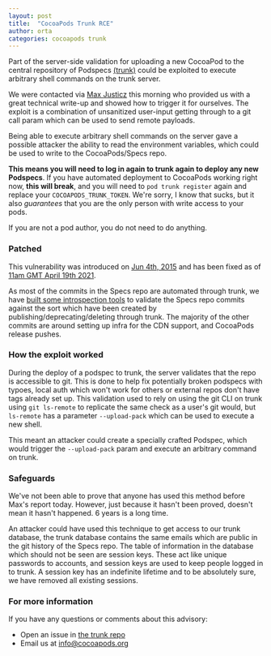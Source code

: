 ```yaml
---
layout: post
title:  "CocoaPods Trunk RCE"
author: orta
categories: cocoapods trunk
---
```


Part of the server-side validation for uploading a new CocoaPod to the central repository of Podspecs [(trunk)](https://blog.cocoapods.org/CocoaPods-Trunk/) could be exploited to execute arbitrary shell commands on the trunk server. 

We were contacted via [Max Justicz](https://mastodon.mit.edu/@maxj) this morning who provided us with a great technical write-up and showed how to trigger it for ourselves. The exploit is a combination of unsanitized user-input getting through to a git call param which can be used to send remote payloads. 

Being able to execute arbitrary shell commands on the server gave a possible attacker the ability to read the environment variables, which could be used to write to the CocoaPods/Specs repo.

**This means you will need to log in again to trunk again to deploy any new Podspecs**. If you have automated deployment to CocoaPods working right now, **this will break**, and you will need to `pod trunk register` again and replace your `COCOAPODS_TRUNK_TOKEN`. We're sorry, I know that sucks, but it also _guarantees_ that you are the only person with write access to your pods.

If you are not a pod author, you do not need to do anything.

<!-- more -->

### Patched

This vulnerability was introduced on [Jun 4th, 2015](https://github.com/CocoaPods/trunk.cocoapods.org/pull/137) and has been fixed as of [11am GMT April 19th 2021](https://github.com/CocoaPods/trunk.cocoapods.org/pull/303).

As most of the commits in the Specs repo are automated through trunk, we have [built some introspection tools](https://github.com/orta/specs-repo-git-scanner) to validate the Specs repo commits against the sort which have been created by publishing/deprecating/deleting through trunk. The majority of the other commits are around setting up infra for the CDN support, and CocoaPods release pushes.

### How the exploit worked

During the deploy of a podspec to trunk, the server validates that the repo is accessible to git. This is done to help fix potentially broken podspecs with typoes, local auth which won't work for others or external repos don't have tags already set up. This validation used to rely on using the git CLI on trunk using `git ls-remote` to replicate the same check as a user's git would, but `ls-remote` has a parameter `--upload-pack` which can be used to execute a new shell.

This meant an attacker could create a specially crafted Podspec, which would trigger the `--upload-pack` param and execute an arbitrary command on trunk.

### Safeguards

We've not been able to prove that anyone has used this method before Max's report today. However, just because it hasn't been proved, doesn't mean it hasn't happened. 6 years is a long time. 

An attacker could have used this technique to get access to our trunk database, the trunk database contains the same emails which are public in the git history of the Specs repo. The table of information in the database which should not be seen are session keys. These act like unique passwords to accounts, and session keys are used to keep people logged in to trunk. A session key has an indefinite lifetime and to be absolutely sure, we have removed all existing sessions.

### For more information

If you have any questions or comments about this advisory:

* Open an issue in [the trunk repo](https://github.com/CocoaPods/trunk.cocoapods.org)
* Email us at [info@cocoapods.org](mailto:info@cocoapods.org)
